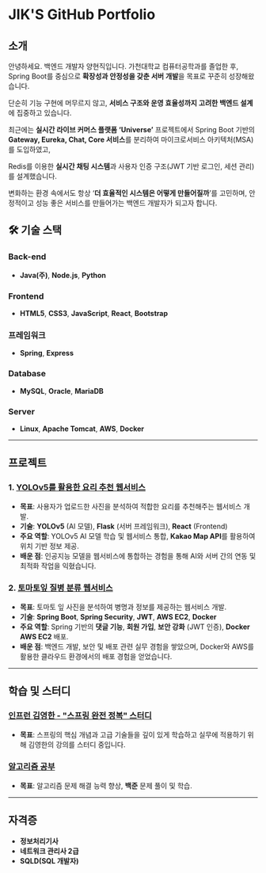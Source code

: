 # JIK'S GitHub Portfolio

## **소개**
안녕하세요. 백엔드 개발자 양현직입니다. 가천대학교 컴퓨터공학과를 졸업한 후, Spring Boot를 중심으로 **확장성과 안정성을 갖춘 서버 개발**을 목표로 꾸준히 성장해왔습니다.

단순히 기능 구현에 머무르지 않고, **서비스 구조와 운영 효율성까지 고려한 백엔드 설계**에 집중하고 있습니다.

최근에는 **실시간 라이브 커머스 플랫폼 ‘Universe’** 프로젝트에서 Spring Boot 기반의 **Gateway, Eureka, Chat, Core 서비스**를 분리하여 마이크로서비스 아키텍처(MSA)를 도입하였고,

Redis를 이용한 **실시간 채팅 시스템**과 사용자 인증 구조(JWT 기반 로그인, 세션 관리)를 설계했습니다.

변화하는 환경 속에서도 항상 ‘**더 효율적인 시스템은 어떻게 만들어질까**’를 고민하며, 안정적이고 성능 좋은 서비스를 만들어가는 백엔드 개발자가 되고자 합니다.

## 🛠 **기술 스택**

### **Back-end**

- **Java(주)**, **Node.js**,  **Python**

### **Frontend**

- **HTML5**, **CSS3**, **JavaScript**, **React**, **Bootstrap**

### **프레임워크**

- **Spring**, **Express**

### **Database**
- **MySQL**, **Oracle**, **MariaDB**

### **Server**

- **Linux**, **Apache Tomcat**, **AWS**, **Docker**


---

## **프로젝트**

### **1. [YOLOv5를 활용한 요리 추천 웹서비스](https://github.com/Gachon-Project)**
- **목표**: 사용자가 업로드한 사진을 분석하여 적합한 요리를 추천해주는 웹서비스 개발.
- **기술**: **YOLOv5** (AI 모델), **Flask** (서버 프레임워크), **React** (Frontend)
- **주요 역할**: YOLOv5 AI 모델 학습 및 웹서비스 통합, **Kakao Map API**를 활용하여 위치 기반 정보 제공.
- **배운 점**: 인공지능 모델을 웹서비스에 통합하는 경험을 통해 AI와 서버 간의 연동 및 최적화 작업을 익혔습니다.

### **2. [토마토잎 질병 분류 웹서비스](https://github.com/JiksGit/TomatoSpring)**
- **목표**: 토마토 잎 사진을 분석하여 병명과 정보를 제공하는 웹서비스 개발.
- **기술**: **Spring Boot**, **Spring Security**, **JWT**, **AWS EC2**, **Docker**
- **주요 역할**: Spring 기반의 **댓글 기능**, **회원 가입**, **보안 강화** (JWT 인증), **Docker AWS EC2** 배포.
- **배운 점**: 백엔드 개발, 보안 및 배포 관련 실무 경험을 쌓았으며, Docker와 AWS를 활용한 클라우드 환경에서의 배포 경험을 얻었습니다.

---

## **학습 및 스터디**

### **[인프런 김영한 - "스프링 완전 정복" 스터디](https://github.com/Inflearn-Springboot)**
- **목표**: 스프링의 핵심 개념과 고급 기술들을 깊이 있게 학습하고 실무에 적용하기 위해 김영한의 강의를 스터디 중입니다.

### **[알고리즘 공부](https://github.com/JiksGit/Java-CodingTest)**
- **목표**: 알고리즘 문제 해결 능력 향상, **백준** 문제 풀이 및 학습.

---

## **자격증**

- **정보처리기사**
- **네트워크 관리사 2급**
- **SQLD(SQL 개발자)**

